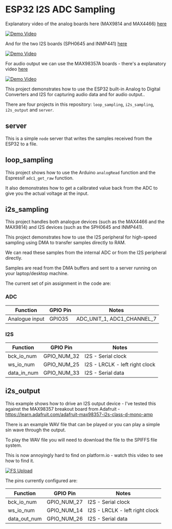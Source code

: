 # ESP32 I2S ADC Sampling

Explanatory video of the analog boards here (MAX9814 and MAX4466) [here](https://www.youtube.com/watch?v=pPh3_ciEmzs)

[![Demo Video](https://img.youtube.com/vi/pPh3_ciEmzs/0.jpg)](https://www.youtube.com/watch?v=pPh3_ciEmzs)

And for the two I2S boards (SPH0645 and INMP441) [here](https://www.youtube.com/watch?v=3g7l5bm7fZ8)

[![Demo Video](https://img.youtube.com/vi/3g7l5bm7fZ8/0.jpg)](https://www.youtube.com/watch?v=3g7l5bm7fZ8)

For audio output we can use the MAX98357A boards - there's a explanatory video [here](https://youtu.be/lkxiBaiH3GY)

[![Demo Video](https://img.youtube.com/vi/lkxiBaiH3GY/0.jpg)](https://www.youtube.com/watch?v=lkxiBaiH3GY)

This project demonstrates how to use the ESP32 built-in Analog to Digital Converters and I2S for capturing audio data and for audio output..

There are four projects in this repository: `loop_sampling`, `i2s_sampling`, `i2s_output` and `server`.

## server

This is a simple `node` server that writes the samples received from the ESP32 to a file.

## loop_sampling

This project shows how to use the Arduino `analogRead` function and the Espressif `adc1_get_raw` function.

It also demonstrates how to get a calibrated value back from the ADC to give you the actual voltage at the input.

## i2s_sampling

This project handles both analogue devices (such as the MAX4466 and the MAX9814) and I2S devices (such as the SPH0645 and INMP441).

This project demonstrates how to use the I2S peripheral for high-speed sampling using DMA to transfer samples directly to RAM.

We can read these samples from the internal ADC or from the I2S peripheral directly.

Samples are read from the DMA buffers and sent to a server running on your laptop/desktop machine.

The current set of pin assignment in the code are:

### ADC

| Function       | GPIO Pin | Notes                      |
| -------------- | -------- | -------------------------- |
| Analogue input | GPIO35   | ADC_UNIT_1, ADC1_CHANNEL_7 |

### I2S

| Function    | GPIO Pin    | Notes                          |
| ----------- | ----------- | ------------------------------ |
| bck_io_num  | GPIO_NUM_32 | I2S - Serial clock             |
| ws_io_num   | GPIO_NUM_25 | I2S - LRCLK - left right clock |
| data_in_num | GPIO_NUM_33 | I2S - Serial data              |

## i2s_output

This example shows how to drive an I2S output device - I've tested this against the MAX98357 breakout board from Adafruit - https://learn.adafruit.com/adafruit-max98357-i2s-class-d-mono-amp

There is an example WAV file that can be played or you can play a simple sin wave through the output.

To play the WAV file you will need to download the file to the SPIFFS file system.

This is now annoyingly hard to find on platform.io - watch this video to see how to find it.

[![FS Upload](https://img.youtube.com/vi/Pxpg9eZLoBI/0.jpg)](https://www.youtube.com/watch?v=Pxpg9eZLoBI)

The pins currently configured are:

| Function     | GPIO Pin    | Notes                          |
| ------------ | ----------- | ------------------------------ |
| bck_io_num   | GPIO_NUM_27 | I2S - Serial clock             |
| ws_io_num    | GPIO_NUM_14 | I2S - LRCLK - left right clock |
| data_out_num | GPIO_NUM_26 | I2S - Serial data              |
